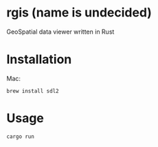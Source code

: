 # rgis (name is undecided)

GeoSpatial data viewer written in Rust

# Installation

Mac:

```
brew install sdl2
```

# Usage

```
cargo run
```
